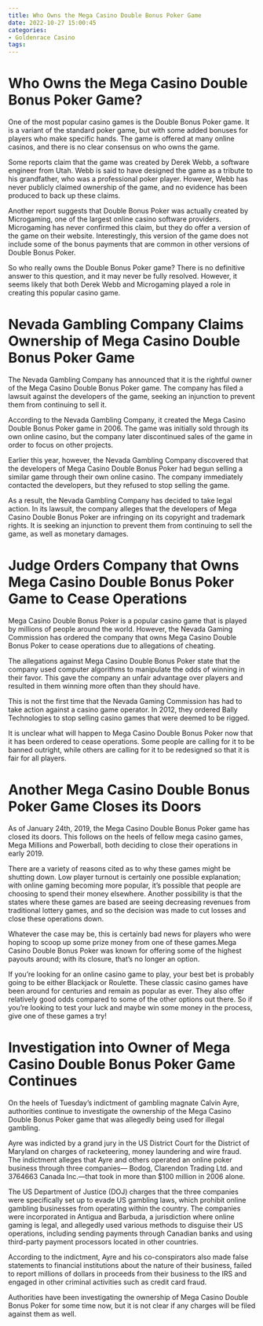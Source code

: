 ```yaml
---
title: Who Owns the Mega Casino Double Bonus Poker Game
date: 2022-10-27 15:00:45
categories:
- Goldenrace Casino
tags:
---
```



#  Who Owns the Mega Casino Double Bonus Poker Game?

One of the most popular casino games is the Double Bonus Poker game. It is a variant of the standard poker game, but with some added bonuses for players who make specific hands. The game is offered at many online casinos, and there is no clear consensus on who owns the game.

Some reports claim that the game was created by Derek Webb, a software engineer from Utah. Webb is said to have designed the game as a tribute to his grandfather, who was a professional poker player. However, Webb has never publicly claimed ownership of the game, and no evidence has been produced to back up these claims.

Another report suggests that Double Bonus Poker was actually created by Microgaming, one of the largest online casino software providers. Microgaming has never confirmed this claim, but they do offer a version of the game on their website. Interestingly, this version of the game does not include some of the bonus payments that are common in other versions of Double Bonus Poker.

So who really owns the Double Bonus Poker game? There is no definitive answer to this question, and it may never be fully resolved. However, it seems likely that both Derek Webb and Microgaming played a role in creating this popular casino game.

#  Nevada Gambling Company Claims Ownership of Mega Casino Double Bonus Poker Game

The Nevada Gambling Company has announced that it is the rightful owner of the Mega Casino Double Bonus Poker game. The company has filed a lawsuit against the developers of the game, seeking an injunction to prevent them from continuing to sell it.

According to the Nevada Gambling Company, it created the Mega Casino Double Bonus Poker game in 2006. The game was initially sold through its own online casino, but the company later discontinued sales of the game in order to focus on other projects.

Earlier this year, however, the Nevada Gambling Company discovered that the developers of Mega Casino Double Bonus Poker had begun selling a similar game through their own online casino. The company immediately contacted the developers, but they refused to stop selling the game.

As a result, the Nevada Gambling Company has decided to take legal action. In its lawsuit, the company alleges that the developers of Mega Casino Double Bonus Poker are infringing on its copyright and trademark rights. It is seeking an injunction to prevent them from continuing to sell the game, as well as monetary damages.

#  Judge Orders Company that Owns Mega Casino Double Bonus Poker Game to Cease Operations

Mega Casino Double Bonus Poker is a popular casino game that is played by millions of people around the world. However, the Nevada Gaming Commission has ordered the company that owns Mega Casino Double Bonus Poker to cease operations due to allegations of cheating.

The allegations against Mega Casino Double Bonus Poker state that the company used computer algorithms to manipulate the odds of winning in their favor. This gave the company an unfair advantage over players and resulted in them winning more often than they should have.

This is not the first time that the Nevada Gaming Commission has had to take action against a casino game operator. In 2012, they ordered Bally Technologies to stop selling casino games that were deemed to be rigged.

It is unclear what will happen to Mega Casino Double Bonus Poker now that it has been ordered to cease operations. Some people are calling for it to be banned outright, while others are calling for it to be redesigned so that it is fair for all players.

#  Another Mega Casino Double Bonus Poker Game Closes its Doors
As of January 24th, 2019, the Mega Casino Double Bonus Poker game has closed its doors. This follows on the heels of fellow mega casino games, Mega Millions and Powerball, both deciding to close their operations in early 2019.

There are a variety of reasons cited as to why these games might be shutting down. Low player turnout is certainly one possible explanation; with online gaming becoming more popular, it’s possible that people are choosing to spend their money elsewhere. Another possibility is that the states where these games are based are seeing decreasing revenues from traditional lottery games, and so the decision was made to cut losses and close these operations down.

Whatever the case may be, this is certainly bad news for players who were hoping to scoop up some prize money from one of these games.Mega Casino Double Bonus Poker was known for offering some of the highest payouts around; with its closure, that’s no longer an option.

If you’re looking for an online casino game to play, your best bet is probably going to be either Blackjack or Roulette. These classic casino games have been around for centuries and remain as popular as ever. They also offer relatively good odds compared to some of the other options out there. So if you’re looking to test your luck and maybe win some money in the process, give one of these games a try!

#  Investigation into Owner of Mega Casino Double Bonus Poker Game Continues

On the heels of Tuesday’s indictment of gambling magnate Calvin Ayre, authorities continue to investigate the ownership of the Mega Casino Double Bonus Poker game that was allegedly being used for illegal gambling.

Ayre was indicted by a grand jury in the US District Court for the District of Maryland on charges of racketeering, money laundering and wire fraud. The indictment alleges that Ayre and others operated an online poker business through three companies— Bodog, Clarendon Trading Ltd. and 3764663 Canada Inc.—that took in more than $100 million in 2006 alone.

The US Department of Justice (DOJ) charges that the three companies were specifically set up to evade US gambling laws, which prohibit online gambling businesses from operating within the country. The companies were incorporated in Antigua and Barbuda, a jurisdiction where online gaming is legal, and allegedly used various methods to disguise their US operations, including sending payments through Canadian banks and using third-party payment processors located in other countries.

According to the indictment, Ayre and his co-conspirators also made false statements to financial institutions about the nature of their business, failed to report millions of dollars in proceeds from their business to the IRS and engaged in other criminal activities such as credit card fraud.

Authorities have been investigating the ownership of Mega Casino Double Bonus Poker for some time now, but it is not clear if any charges will be filed against them as well.